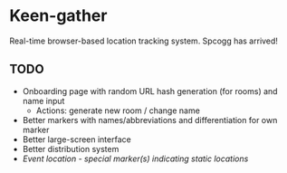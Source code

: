 # Keen-gather

Real-time browser-based location tracking system. Spcogg has arrived!

## TODO

- Onboarding page with random URL hash generation (for rooms) and name input
  - Actions: generate new room / change name
- Better markers with names/abbreviations and differentiation for own marker
- Better large-screen interface
- Better distribution system
- *Event location - special marker(s) indicating static locations*

